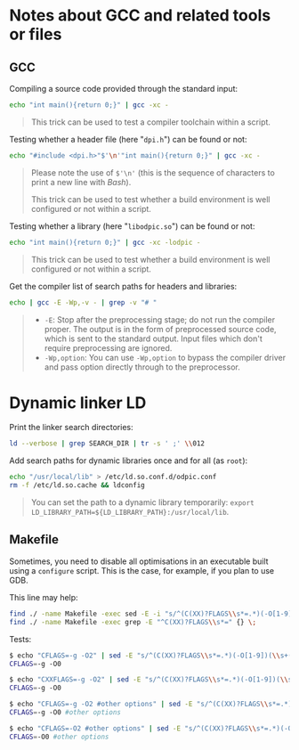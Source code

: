 # Notes about GCC and related tools or files

## GCC

Compiling a source code provided through the standard input:

```bash
echo "int main(){return 0;}" | gcc -xc -
```

> This trick can be used to test a compiler toolchain within a script.

Testing whether a header file (here "`dpi.h`") can be found or not:

```bash
echo "#include <dpi.h>"$'\n'"int main(){return 0;}" | gcc -xc -
```

> Please note the use of `$'\n'` (this is the sequence of characters to print a new line with _Bash_).
>
> This trick can be used to test whether a build environment is well configured or not within a script.

Testing whether a library (here "`libodpic.so`") can be found or not:

```bash
echo "int main(){return 0;}" | gcc -xc -lodpic -
```

> This trick can be used to test whether a build environment is well configured or not within a script.

Get the compiler list of search paths for headers and libraries:

```bash
echo | gcc -E -Wp,-v - | grep -v "# "
```

> * `-E`: Stop after the preprocessing stage; do not run the compiler proper. The output is in the form of preprocessed source code, which is sent to the standard output. Input files which don't require preprocessing are ignored.
> * `-Wp,option`: You can use `-Wp,option` to bypass the compiler driver and pass option directly through to the preprocessor. 

# Dynamic linker LD

Print the linker search directories:

```bash
ld --verbose | grep SEARCH_DIR | tr -s ' ;' \\012
```

Add search paths for dynamic libraries once and for all (as `root`):

```bash
echo "/usr/local/lib" > /etc/ld.so.conf.d/odpic.conf
rm -f /etc/ld.so.cache && ldconfig
```

> You can set the path to a dynamic library temporarily: `export LD_LIBRARY_PATH=${LD_LIBRARY_PATH}:/usr/local/lib`.

## Makefile

Sometimes, you need to disable all optimisations in an executable built using a `configure` script. This is the case, for example, if you plan to use GDB.

This line may help:

```bash
find ./ -name Makefile -exec sed -E -i "s/^(C(XX)?FLAGS\\s*=.*)(-O[1-9])(\\s+(.*))?$/\1-O0\4/" {} \;
find ./ -name Makefile -exec grep -E "^C(XX)?FLAGS\\s*=" {} \;
```

Tests:

```bash
$ echo "CFLAGS=-g -O2" | sed -E "s/^(C(XX)?FLAGS\\s*=.*)(-O[1-9])(\\s+(.*))?$/\1-O0\4/"
CFLAGS=-g -O0

$ echo "CXXFLAGS=-g -O2" | sed -E "s/^(C(XX)?FLAGS\\s*=.*)(-O[1-9])(\\s+(.*))?$/\1-O0\4/"
CFLAGS=-g -O0

$ echo "CFLAGS=-g -O2 #other options" | sed -E "s/^(C(XX)?FLAGS\\s*=.*)(-O[1-9])(\\s+(.*))?$/\1-O0\4/"
CFLAGS=-g -O0 #other options

$ echo "CFLAGS=-O2 #other options" | sed -E "s/^(C(XX)?FLAGS\\s*=.*)(-O[1-9])(\\s+(.*))?$/\1-O0\4/"
CFLAGS=-O0 #other options
```

